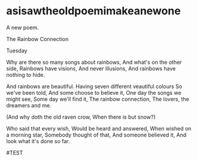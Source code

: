 # asisawtheoldpoemimakeanewone
A new poem.

The Rainbow Connection

Tuesday

Why are there so many songs about rainbows,
And what's on the other side,
Rainbows have visions,
And never illusions,
And rainbows have nothing to hide.

And rainbows are beautiful. 
Having seven different veautiful colours
So we've been told,
And some choose to believe it,
One day the songs we might see,
Some day we'll find it,
The rainbow connection,
The lovers, the dreamers and me.

(And why doth the old raven crow,
 When there is but snow?)

Who said that every wish,
Would be heard and answered,
When wished on a morning star,
Somebody thought of that,
And someone believed it,
And look what it's done so far.

#TEST
